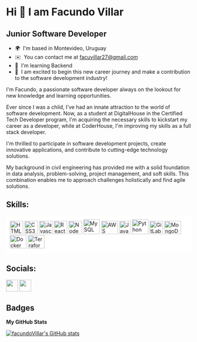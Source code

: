 Hi 👋 I am Facundo Villar
================================ 

Junior Software Developer
------------------------
* 🌍  I'm based in Montevideo, Uruguay
* ✉️  You can contact me at [facuvillar27@gmail.com](mailto:facuvillar27@gmail.com)
* 🧠  I'm learning Backend
* 🤝  I am excited to begin this new career journey and make a contribution to the software development industry!

I'm Facundo, a passionate software developer always on the lookout for new knowledge and learning opportunities.

Ever since I was a child, I've had an innate attraction to the world of software development. Now, as a student at DigitalHouse in the Certified Tech Developer program, I'm acquiring the necessary skills to kickstart my career as a developer, while at CoderHouse, I'm improving my skills as a full stack developer.

I'm thrilled to participate in software development projects, create innovative applications, and contribute to cutting-edge technology solutions.

My background in civil engineering has provided me with a solid foundation in data analysis, problem-solving, project management, and soft skills. This combination enables me to approach challenges holistically and find agile solutions.

## Skills:

<p align="left" style="background-color: white; padding: 10px; border-radius: 5px;">
<a href="https://developer.mozilla.org/en-US/docs/Glossary/HTML5" target="_blank" rel="noreferrer"><img src="https://raw.githubusercontent.com/danielcranney/readme-generator/main/public/icons/skills/html5-colored.svg" width="36" height="36" alt="HTML5" /></a>
<a href="https://www.w3.org/TR/CSS/#css" target="_blank" rel="noreferrer"><img src="https://raw.githubusercontent.com/danielcranney/readme-generator/main/public/icons/skills/css3-colored.svg" width="36" height="36" alt="CSS3" /></a>
<a href="https://developer.mozilla.org/en-US/docs/Web/JavaScript" target="_blank" rel="noreferrer"><img src="https://raw.githubusercontent.com/danielcranney/readme-generator/main/public/icons/skills/javascript-colored.svg" width="36" height="36" alt="Javascript" /></a> 
<a href="https://reactjs.org/" target="_blank" rel="noreferrer"><img src="https://raw.githubusercontent.com/danielcranney/readme-generator/main/public/icons/skills/react-colored.svg" width="36" height="36" alt="React" /></a> 
<a href="https://nodejs.org/en/" target="_blank" rel="noreferrer"><img src="https://raw.githubusercontent.com/danielcranney/readme-generator/main/public/icons/skills/nodejs-colored.svg" width="36" height="36" alt="NodeJS" /></a>
<a href="https://www.mysql.com/" target="_blank" rel="noreferrer"><img src="https://github.com/user-attachments/assets/a8e9243d-50d0-4a2a-8d97-faead6c68994" width="45" height="40" alt="MySQL" /></a>
<a href="https://aws.amazon.com/" target="_blank" rel="noreferrer"><img src="https://github.com/user-attachments/assets/cc96a782-5ae2-4bb7-b920-72c73de333a2" width="45" height="36" alt="AWS" /></a>
<a href="https://www.java.com/" target="_blank" rel="noreferrer"><img src="https://github.com/user-attachments/assets/774f2e62-9e54-478d-a563-adf58484877d" width="30" height="36" alt="Java" /></a>
<a href="https://www.python.org/" target="_blank" rel="noreferrer"><img src="https://github.com/user-attachments/assets/9438d876-055c-4f43-bb02-d4e9357bf8863" width="45" height="40" alt="Python" /></a>
<a href="https://gitlab.com/" target="_blank" rel="noreferrer"><img src="https://github.com/user-attachments/assets/53749a48-4bf0-4f5a-ae46-b17b0d9dfed2" width="36" height="36" alt="GitLab" /></a>
<a href="https://www.mongodb.com/" target="_blank" rel="noreferrer"><img src="https://github.com/user-attachments/assets/538c41de-a0b7-4e88-9032-6b1f6de33fda" width="45" height="36" alt="MongoDB" /></a>
<a href="https://www.docker.com/" target="_blank" rel="noreferrer"><img src="https://github.com/user-attachments/assets/f35a4a15-c868-44ee-bba7-62590e01efc4" width="45" height="36" alt="Docker" /></a>
<a href="https://www.terraform.io/" target="_blank" rel="noreferrer"><img src="https://github.com/user-attachments/assets/d25caafb-b044-4e23-9099-6e89db15934a" width="45" height="36" alt="Terraform" /></a>
</p>

## Socials:

<p align="left">
<a href="https://github.com/facuvillar27" target="_blank" rel="noreferrer"><img src="https://raw.githubusercontent.com/danielcranney/readme-generator/main/public/icons/socials/github.svg" width="32" height="32" /></a>
<a href="https://www.linkedin.com/in/facundovillardelorenzi/" target="_blank" rel="noreferrer"><img src="https://raw.githubusercontent.com/danielcranney/readme-generator/main/public/icons/socials/linkedin.svg" width="32" height="32" /></a>
</p>

## Badges

<b>My GitHub Stats</b>

<a href="https://github.com/facuvillar27"><img src="https://github-readme-stats.vercel.app/api?username=facuvillar27&show_icons=true&hide=contribs&count_private=true&title_color=0891b2&text_color=ffffff&icon_color=0891b2&bg_color=1c1917&hide_border=true&show_icons=true" alt="facundoVillar's GitHub stats" /></a>
